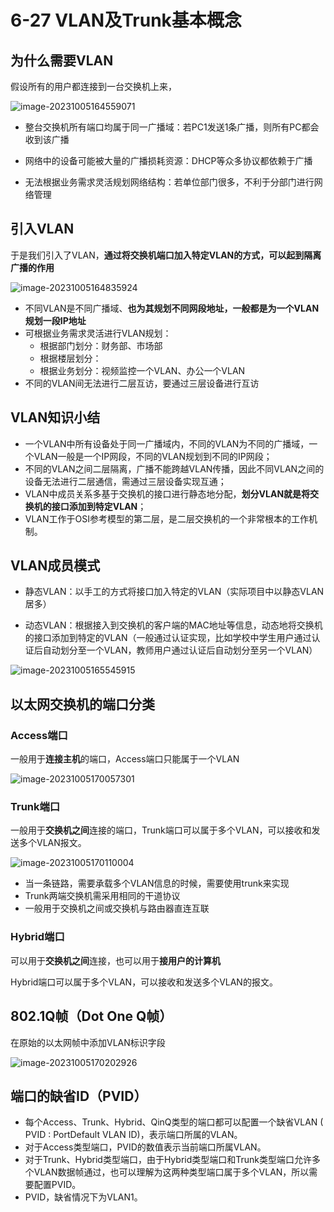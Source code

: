 # 6-27 VLAN及Trunk基本概念

## 为什么需要VLAN

假设所有的用户都连接到一台交换机上来，

![image-20231005164559071](https://img.yatjay.top/md/image-20231005164559071.png)

- 整台交换机所有端口均属于同一广播域：若PC1发送1条广播，则所有PC都会收到该广播

- 网络中的设备可能被大量的广播损耗资源：DHCP等众多协议都依赖于广播

- 无法根据业务需求灵活规划网络结构：若单位部门很多，不利于分部门进行网络管理

## 引入VLAN

于是我们引入了VLAN，**通过将交换机端口加入特定VLAN的方式，可以起到隔离广播的作用**

![image-20231005164835924](https://img.yatjay.top/md/image-20231005164835924.png)

- 不同VLAN是不同广播域、**也为其规划不同网段地址，一般都是为一个VLAN规划一段IP地址**
- 可根据业务需求灵活进行VLAN规划：
  - 根据部门划分：财务部、市场部
  - 根据楼层划分：
  - 根据业务划分：视频监控一个VLAN、办公一个VLAN
- 不同的VLAN间无法进行二层互访，要通过三层设备进行互访

## VLAN知识小结

- 一个VLAN中所有设备处于同一广播域内，不同的VLAN为不同的广播域，一个VLAN一般是一个IP网段，不同的VLAN规划到不同的IP网段；
- 不同的VLAN之间二层隔离，广播不能跨越VLAN传播，因此不同VLAN之间的设备无法进行二层通信，需通过三层设备实现互通；
- VLAN中成员关系多基于交换机的接口进行静态地分配，**划分VLAN就是将交换机的接口添加到特定VLAN**；
- VLAN工作于OSI参考模型的第二层，是二层交换机的一个非常根本的工作机制。

## VLAN成员模式

- 静态VLAN：以手工的方式将接口加入特定的VLAN（实际项目中以静态VLAN居多）

- 动态VLAN：根据接入到交换机的客户端的MAC地址等信息，动态地将交换机的接口添加到特定的VLAN（一般通过认证实现，比如学校中学生用户通过认证后自动划分至一个VLAN，教师用户通过认证后自动划分至另一个VLAN）

![image-20231005165545915](https://img.yatjay.top/md/image-20231005165545915.png)

## 以太网交换机的端口分类

### Access端口

一般用于**连接主机**的端口，Access端口只能属于一个VLAN

![image-20231005170057301](https://img.yatjay.top/md/image-20231005170057301.png)

### Trunk端口

一般用于**交换机之间**连接的端口，Trunk端口可以属于多个VLAN，可以接收和发送多个VLAN报文。

![image-20231005170110004](https://img.yatjay.top/md/image-20231005170110004.png)

- 当一条链路，需要承载多个VLAN信息的时候，需要使用trunk来实现
- Trunk两端交换机需采用相同的干道协议
- 一般用于交换机之间或交换机与路由器直连互联

### Hybrid端口

可以用于**交换机之间**连接，也可以用于**接用户的计算机**

Hybrid端口可以属于多个VLAN，可以接收和发送多个VLAN的报文。

## 802.1Q帧（Dot One Q帧）

在原始的以太网帧中添加VLAN标识字段

![image-20231005170202926](https://img.yatjay.top/md/image-20231005170202926.png)

## 端口的缺省ID（PVID）

- 每个Access、Trunk、Hybrid、QinQ类型的端口都可以配置一个缺省VLAN ( PVID : PortDefault VLAN ID)，表示端口所属的VLAN。
- 对于Access类型端口，PVID的数值表示当前端口所属VLAN。
- 对于Trunk、Hybrid类型端口，由于Hybrid类型端口和Trunk类型端口允许多个VLAN数据帧通过，也可以理解为这两种类型端口属于多个VLAN，所以需要配置PVID。
- PVID，缺省情况下为VLAN1。